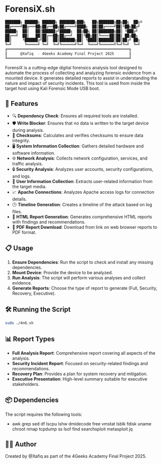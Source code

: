 # ForensiX.sh

```bash
███████╗ ██████╗ ██████╗ ███████╗███╗   ██╗███████╗██╗██╗  ██╗®
██╔════╝██╔═══██╗██╔══██╗██╔════╝████╗  ██║██╔════╝██║╚██╗██╔╝
█████╗  ██║   ██║██████╔╝█████╗  ██╔██╗ ██║███████╗██║ ╚███╔╝ 
██╔══╝  ██║   ██║██╔══██╗██╔══╝  ██║╚██╗██║╚════██║██║ ██╔██╗ 
██║     ╚██████╔╝██║  ██║███████╗██║ ╚████║███████║██║██╔╝ ██╗
╚═╝      ╚═════╝ ╚═╝  ╚═╝╚══════╝╚═╝  ╚═══╝╚══════╝╚═╝╚═╝  ╚═╝
╔════════════════════════════════════════════════════════╗
║      @Xafiq  - 4Geeks Academy Final Project 2025       ║
╚════════════════════════════════════════════════════════╝
```

ForensiX is a cutting-edge digital forensics analysis tool designed to automate the process of collecting and analyzing forensic evidence from a mounted device. It generates detailed reports to assist in understanding the nature and impact of security incidents. This tool is used from inside the target host using Kali Forensic Mode USB boot.

## 🚀 Features
- 🔍 **Dependency Check**: Ensures all required tools are installed.
- 🛡️ **Write Blocker**: Ensures that no data is written to the target device during analysis.
- 🔢 **Checksums**: Calculates and verifies checksums to ensure data integrity.
- 🖥️ **System Information Collection**: Gathers detailed hardware and software information.
- 🌐 **Network Analysis**: Collects network configuration, services, and traffic analysis.
- 🔒 **Security Analysis**: Analyzes user accounts, security configurations, and logs.
- 👤 **User Information Collection**: Extracts user-related information from the target media.
- 📈 **Apache Connections**: Analyzes Apache access logs for connection details.
- 🕒 **Timeline Generation**: Creates a timeline of the attack based on log files.
- 📄 **HTML Report Generation**: Generates comprehensive HTML reports with findings and recommendations.
- 📑 **PDF Report Download**: Download from link on web browser reports to PDF format.


## 📋 Usage
1. **Ensure Dependencies**: Run the script to check and install any missing dependencies.
2. **Mount Device**: Provide the device to be analyzed.
3. **Run Analysis**: The script will perform various analyses and collect evidence.
4. **Generate Reports**: Choose the type of report to generate (Full, Security, Recovery, Executive).

## 🛠️ Running the Script
```bash
sudo ./4n6.sh
```

## 📊 Report Types
- **Full Analysis Report**: Comprehensive report covering all aspects of the analysis.
- **Security Incident Report**: Focused on security-related findings and recommendations.
- **Recovery Plan**: Provides a plan for system recovery and mitigation.
- **Executive Presentation**: High-level summary suitable for executive stakeholders.

## 📦 Dependencies
The script requires the following tools:
- awk
grep
sed
df
lscpu
lshw
dmidecode
free
vmstat
lsblk
fdisk
uname
chroot
nmap
tcpdump
ss
lsof
find
searchsploit
metasploit
jq

## 👨‍💻 Author
Created by @Xafiq as part of the 4Geeks Academy Final Project 2025.
